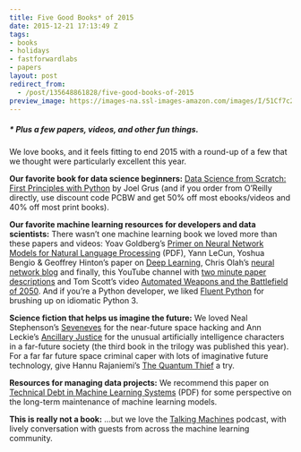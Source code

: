 ```yaml
---
title: Five Good Books* of 2015
date: 2015-12-21 17:13:49 Z
tags:
- books
- holidays
- fastforwardlabs
- papers
layout: post
redirect_from:
  - /post/135648861828/five-good-books-of-2015
preview_image: https://images-na.ssl-images-amazon.com/images/I/51Cf7c2AlpL._SX379_BO1,204,203,200_.jpg
---
```


##### * Plus a few papers, videos, and other fun things.

<p>We love books, and it feels fitting to end 2015 with a round-up of a few that we thought were particularly excellent this year. </p><p><b>Our favorite book for data science beginners:</b> <a href="http://www.amazon.com/gp/product/149190142X/ref=as_li_tl?ie=UTF8&amp;camp=1789&amp;creative=390957&amp;creativeASIN=149190142X&amp;linkCode=as2&amp;tag=quasika-20&amp;linkId=MIAPZHEFZKOCLHC2">Data Science from Scratch: First Principles with Python</a> by Joel Grus (and if you order from O’Reilly directly, use discount code PCBW and get 50% off most ebooks/videos and 40% off most print books).</p><p><b>Our favorite machine learning resources for developers and data scientists:</b> There wasn’t one machine learning book we loved more than these papers and videos: Yoav Goldberg’s <a href="http://u.cs.biu.ac.il/~yogo/nnlp.pdf">Primer on Neural Network Models for Natural Language Processing</a> (PDF), Yann LeCun,	Yoshua Bengio	&amp; Geoffrey Hinton’s paper on <a href="http://www.nature.com/nature/journal/v521/n7553/full/nature14539.html">Deep Learning</a>, Chris Olah’s <a href="http://colah.github.io/">neural network blog</a> and finally, this YouTube channel with <a href="https://www.youtube.com/user/keeroyz/videos">two minute paper descriptions</a> and Tom Scott’s video <a href="https://www.youtube.com/watch?v=rTwg3oWnUgc">Automated Weapons and the Battlefield of 2050</a>. And if you’re a Python developer, we liked <a href="http://www.amazon.com/gp/product/1491946008/ref=as_li_tl?ie=UTF8&amp;camp=1789&amp;creative=390957&amp;creativeASIN=1491946008&amp;linkCode=as2&amp;tag=quasika-20&amp;linkId=H5SDSQRYN5YLL2UR">Fluent Python</a> for brushing up on idiomatic Python 3.</p><p><b>Science fiction that helps us imagine the future:</b> We loved Neal Stephenson’s <a href="http://www.amazon.com/gp/product/0062190377/ref=as_li_tl?ie=UTF8&amp;camp=1789&amp;creative=390957&amp;creativeASIN=0062190377&amp;linkCode=as2&amp;tag=quasika-20&amp;linkId=DDBB5JAMKQN3A5ML">Seveneves</a> for the near-future space hacking and Ann Leckie’s <a href="http://www.amazon.com/gp/product/031624662X/ref=as_li_tl?ie=UTF8&amp;camp=1789&amp;creative=390957&amp;creativeASIN=031624662X&amp;linkCode=as2&amp;tag=quasika-20&amp;linkId=SWS5PYF3XJY7VD2X">Ancillary Justice</a> for the unusual artificially intelligence characters in a far-future society (the third book in the trilogy was published this year). For a far far future space criminal caper with lots of imaginative future technology, give Hannu Rajaniemi’s <a href="http://www.amazon.com/gp/product/B004ULPVN6/ref=as_li_tl?ie=UTF8&amp;camp=1789&amp;creative=390957&amp;creativeASIN=B004ULPVN6&amp;linkCode=as2&amp;tag=quasika-20&amp;linkId=EE46GXLYQHNBB2VO">The Quantum Thief</a> a try.</p><p><b>Resources for managing data projects:</b> We recommend this paper on <a href="http://papers.nips.cc/paper/5656-hidden-technical-debt-in-machine-learning-systems.pdf">Technical Debt in Machine Learning Systems</a> (PDF) for some perspective on the long-term maintenance of machine learning models.</p><p><b>This is really not a book:</b> &hellip;but we love the <a href="http://www.thetalkingmachines.com/">Talking Machines</a> podcast, with lively conversation with guests from across the machine learning community.</p>
